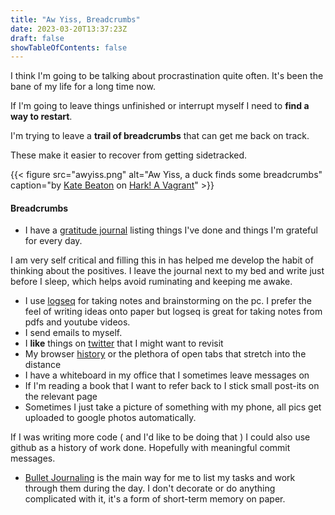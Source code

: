 ```yaml
---
title: "Aw Yiss, Breadcrumbs"
date: 2023-03-20T13:37:23Z
draft: false
showTableOfContents: false
---
```

I think I'm going to be talking about procrastination quite often.
It's been the bane of my life for a long time now.

If I'm going to leave things unfinished or interrupt myself I need to **find a way to restart**.

I'm trying to leave a **trail of breadcrumbs** that can get me back on track.

These make it easier to recover from getting sidetracked.

{{< figure
    src="awyiss.png"
    alt="Aw Yiss, a duck finds some breadcrumbs"
    caption="by [Kate Beaton](http://www.harkavagrant.com/index.php) on [Hark! A Vagrant](http://www.harkavagrant.com/nonsense/gorey5.png)"
    >}}

<!-- OR 
![Abstract purple artwork](awyiss.png "Photo by [Jr Korpa](https://unsplash.com/@jrkorpa) on [Unsplash](https://unsplash.com/)")
-->

#### Breadcrumbs
* I have a [gratitude journal](https://nesslabs.com/gratitude) listing things I've done and things I'm grateful for every day.

I am very self critical and filling this in has helped me develop the habit of thinking about the positives.
I leave the journal next to my bed and write just before I sleep, which helps avoid ruminating and keeping me awake.
* I use [logseq](https://logseq.com) for taking notes and brainstorming on the pc.
I prefer the feel of writing ideas onto paper but logseq is great for taking notes from pdfs and youtube videos.
* I send emails to myself.
* I __like__ things on [twitter](https://twitter.com/strangechars/likes) that I might want to revisit
* My browser [history](chrome://history) or the plethora of open tabs that stretch into the distance
* I have a whiteboard in my office that I sometimes leave messages on
* If I'm reading a book that I want to refer back to I stick small post-its on the relevant page
* Sometimes I just take a picture of something with my phone, all pics get uploaded to google photos automatically.

If I was writing more code ( and I'd like to be doing that ) I could also use github as a history of work done. Hopefully with meaningful commit messages.

* [Bullet Journaling](https://bulletjournal.com) is the main way for me to list my tasks and work through them during the day. I don't decorate or do anything complicated with it, it's a form of short-term memory on paper.

<!--

